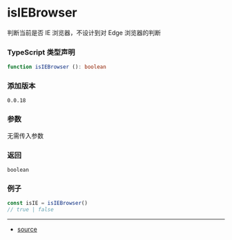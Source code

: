 # isIEBrowser

判断当前是否 IE 浏览器，不设计到对 Edge 浏览器的判断




### TypeScript 类型声明

```typescript
function isIEBrowser (): boolean
```



### 添加版本

`0.0.18`



### 参数

无需传入参数




### 返回

`boolean`



### 例子

```typescript
const isIE = isIEBrowser()
// true | false
```


----

- [source](https://github.com/iius-l/iius-s/blob/main/src/is/isIEBrowser.ts)